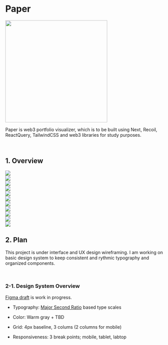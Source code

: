 # Paper

<img src="./docs/logo_xl.png" width="320" />

<br />

Paper is web3 portfolio visualizer, which is to be built using Next, Recoil, ReactQuery, TailwindCSS and web3 libraries for study purposes.

<br />

## 1. Overview

<img src="./docs/overview.jpg" />
<br />
<img src="./docs/overview2.jpg" />
<br />
<img src="./docs/overview3.jpg" />
<br />
<img src="./docs/overview5.jpg" />
<br />
<img src="./docs/overview6.jpg" />
<br />
<img src="./docs/overview7.jpg" />
<br />
<img src="./docs/overview8.jpg" />
<br />
<img src="./docs/overview9.jpg" />
<br />
<img src="./docs/overview91.jpg" />
<br />
<img src="./docs/overview92.jpg" />
<br />
<img src="./docs/overview93.jpg" />
<br />

## 2. Plan

This project is under interface and UX design wireframing. I am working on basic design system to keep consistent and rythmic typography and organized components.

<br />

### 2-1. Design System Overview

[Figma draft](https://www.figma.com/file/MOkJ3REJI1movw8thd1q7H/PAPER---Web3-Portfolio-Visualizer?node-id=95%3A29298&t=zmYK4fvwkTFkVLkV-1) is work in progress.

- Typography: [Major Second Ratio](https://en.wikipedia.org/wiki/Major_second#Epogdoon) based type scales

- Color: Warm gray + TBD

- Grid: 4px baseline, 3 colums (2 columns for mobile)

- Responsiveness: 3 break points; mobile, tablet, labtop

<br />
